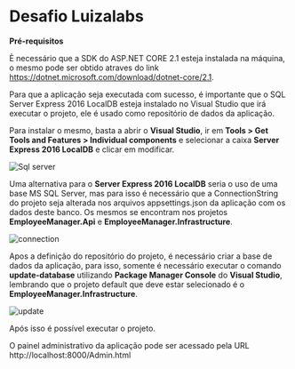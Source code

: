 # Desafio Luizalabs

**Pré-requisitos**

È necessário que a SDK do ASP.NET CORE 2.1 esteja instalada na máquina, o mesmo pode ser obtido atraves do link https://dotnet.microsoft.com/download/dotnet-core/2.1.

Para que a aplicação seja executada com sucesso, é importante que o SQL Server Express 2016 LocalDB esteja instalado no Visual Studio que irá executar o projeto, ele é usado como repositório de dados da aplicação.

Para instalar o mesmo, basta a abrir o **Visual Studio**, ir em **Tools > Get Tools and Features > Individual components** e selecionar a caixa **Server Express 2016 LocalDB** e clicar em modificar.

![Sql server](https://user-images.githubusercontent.com/11603630/57160361-f13c8580-6dbe-11e9-8a12-e84ab99a621a.PNG)

Uma alternativa para o **Server Express 2016 LocalDB** seria o uso de uma base MS SQL Server, mas para isso é necessário que a ConnectionString do projeto seja alterada nos arquivos appsettings.json da aplicação com os dados deste banco. Os mesmos se encontram nos projetos **EmployeeManager.Api** e **EmployeeManager.Infrastructure**.

![connection](https://user-images.githubusercontent.com/11603630/57160362-f13c8580-6dbe-11e9-9aff-f64824671e53.PNG)

Apos a definição do repositório do projeto, é necessário criar a base de dados da aplicação, para isso, somente é necessário executar o comando **update-database** utilizando **Package Manager Console** do **Visual Studio**, lembrando que o projeto default que deve estar selecionado é o **EmployeeManager.Infrastructure**.

![update](https://user-images.githubusercontent.com/11603630/57160363-f1d51c00-6dbe-11e9-94bd-1e9f1d3ac258.PNG)

Após isso é possível executar o projeto.

O painel administrativo da aplicação pode ser acessado pela URL http://localhost:8000/Admin.html
